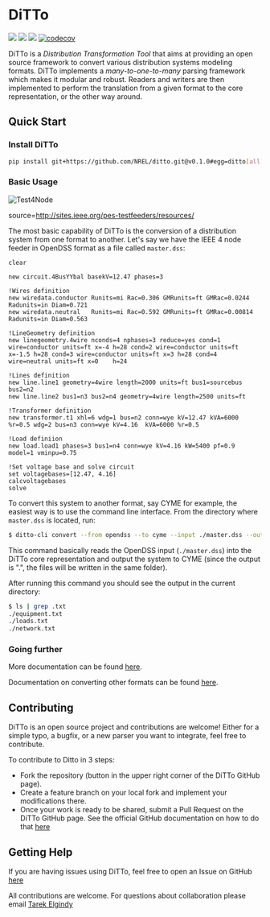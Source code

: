 # DiTTo

[![](https://travis-ci.org/NREL/ditto.svg?branch=master)](https://travis-ci.org/NREL/ditto)
[![](https://badges.gitter.im/NREL/ditto.png)](https://gitter.im/NREL/ditto)
[![](https://img.shields.io/badge/docs-ready-blue.svg)](https://nrel.github.io/ditto)
[![codecov](https://codecov.io/gh/NREL/ditto/branch/master/graph/badge.svg)](https://codecov.io/gh/NREL/ditto)

DiTTo is a _Distribution Transformation Tool_ that aims at providing an open source framework to convert various distribution systems modeling formats.
DiTTo implements a _many-to-one-to-many_ parsing framework which makes it modular and robust.
Readers and writers are then implemented to perform the translation from a given format to the core representation, or the other way around.


## Quick Start

### Install DiTTo

```bash
pip install git+https://github.com/NREL/ditto.git@v0.1.0#egg=ditto[all]
```

### Basic Usage

![Test4Node](./docs/img/Test4Node.jpg)

source=http://sites.ieee.org/pes-testfeeders/resources/

The most basic capability of DiTTo is the conversion of a distribution system from one format to another. Let's say we have the IEEE 4 node feeder in OpenDSS format as a file called ```master.dss```:

```
clear

new circuit.4BusYYbal basekV=12.47 phases=3

!Wires definition
new wiredata.conductor Runits=mi Rac=0.306 GMRunits=ft GMRac=0.0244  Radunits=in Diam=0.721
new wiredata.neutral   Runits=mi Rac=0.592 GMRunits=ft GMRac=0.00814 Radunits=in Diam=0.563

!LineGeometry definition
new linegeometry.4wire nconds=4 nphases=3 reduce=yes cond=1 wire=conductor units=ft x=-4 h=28 cond=2 wire=conductor units=ft x=-1.5 h=28 cond=3 wire=conductor units=ft x=3 h=28 cond=4 wire=neutral units=ft x=0    h=24

!Lines definition
new line.line1 geometry=4wire length=2000 units=ft bus1=sourcebus bus2=n2
new line.line2 bus1=n3 bus2=n4 geometry=4wire length=2500 units=ft

!Transformer definition
new transformer.t1 xhl=6 wdg=1 bus=n2 conn=wye kV=12.47 kVA=6000 %r=0.5 wdg=2 bus=n3 conn=wye kV=4.16  kVA=6000 %r=0.5

!Load definiion
new load.load1 phases=3 bus1=n4 conn=wye kV=4.16 kW=5400 pf=0.9  model=1 vminpu=0.75

!Set voltage base and solve circuit
set voltagebases=[12.47, 4.16]
calcvoltagebases
solve
```

To convert this system to another format, say CYME for example, the easiest way is to use the command line interface. From the directory where ```master.dss``` is located, run:

```bash
$ ditto-cli convert --from opendss --to cyme --input ./master.dss --output .
```

This command basically reads the OpenDSS input (```./master.dss```) into the DiTTo core representation and output the system to CYME (since the output is ".", the files will be written in the same folder).

After running this command you should see the output in the current directory:

```bash
$ ls | grep .txt
./equipment.txt
./loads.txt
./network.txt
```

### Going further

More documentation can be found [here](https://nrel.github.io/ditto).

Documentation on converting other formats can be found [here](https://nrel.github.io/ditto/cli-examples.html). 

## Contributing
DiTTo is an open source project and contributions are welcome! Either for a simple typo, a bugfix, or a new parser you want to integrate, feel free to contribute.

To contribute to Ditto in 3 steps:
- Fork the repository (button in the upper right corner of the DiTTo GitHub page).
- Create a feature branch on your local fork and implement your modifications there.
- Once your work is ready to be shared, submit a Pull Request on the DiTTo GitHub page. See the official GitHub documentation on how to do that [here](https://help.github.com/articles/creating-a-pull-request-from-a-fork/)

## Getting Help

If you are having issues using DiTTo, feel free to open an Issue on GitHub [here](https://github.com/NREL/ditto/issues/new)

All contributions are welcome. For questions about collaboration please email [Tarek Elgindy](mailto:tarek.elgindy@nrel.gov)

